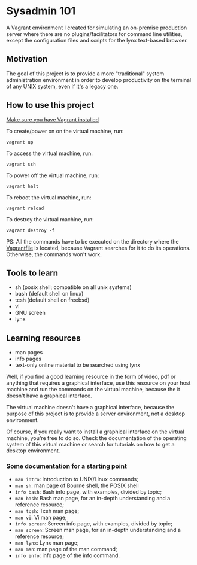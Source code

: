 # Sysadmin 101

A Vagrant environment I created for simulating an on-premise production server where there are no plugins/facilitators for command line utilities, except the configuration files and scripts for the lynx text-based browser.

## Motivation

The goal of this project is to provide a more "traditional" system administration environment in order to develop productivity on the terminal of any UNIX system, even if it's a legacy one.

## How to use this project

[Make sure you have Vagrant installed](https://developer.hashicorp.com/vagrant/downloads)

To create/power on on the virtual machine, run:

`vagrant up`

To access the virtual machine, run:

`vagrant ssh`

To power off the virtual machine, run:

`vagrant halt`

To reboot the virtual machine, run:

`vagrant reload`

To destroy the virtual machine, run:

`vagrant destroy -f`

PS: All the commands have to be executed on the directory where the [Vagrantfile](./Vagrantfile) is located, because Vagrant searches for it to do its operations. Otherwise, the commands won't work.

## Tools to learn

* sh (posix shell; compatible on all unix systems)
* bash (default shell on linux)
* tcsh (default shell on freebsd)
* vi
* GNU screen
* lynx 

## Learning resources

* man pages
* info pages
* text-only online material to be searched using lynx

Well, if you find a good learning resource in the form of video, pdf or anything that requires a graphical interface, use this resource on your host machine and run the commands on the virtual machine, because the it doesn't have a graphical interface.

The virtual machine doesn't have a graphical interface, because the purpose of this project is to provide a server environment, not a desktop environment.

Of course, if you really want to install a graphical interface on the virtual machine, you're free to do so. Check the documentation of the operating system of this virtual machine or search for tutorials on how to get a desktop environment.

### Some documentation for a starting point

* `man intro`: Introduction to UNIX/Linux commands;
* `man sh`: man page of Bourne shell, the POSIX shell
* `info bash`: Bash info page, with examples, divided by topic;
* `man bash`: Bash man page, for an in-depth understanding and a reference resource;
* `man tcsh`: Tcsh man page;
* `man vi`: Vi man page;
* `info screen`: Screen info page, with examples, divided by topic;
* `man screen`: Screen man page, for an in-depth understanding and a reference resource;
* `man lynx`: Lynx man page;
* `man man`: man page of the man command;
* `info info`: info page of the info command.
